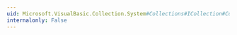 ```yaml
---
uid: Microsoft.VisualBasic.Collection.System#Collections#ICollection#CopyTo(System.Array,System.Int32)
internalonly: False
---
```


